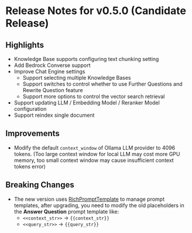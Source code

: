 # Release Notes for v0.5.0 (Candidate Release)

## Highlights

- Knowledge Base supports configuring text chunking setting
- Add Bedrock Converse support
- Improve Chat Engine settings
  - Support selecting multiple Knowledge Bases
  - Support switches to control whether to use Further Questions and Rewrite Question feature
  - Support more options to control the vector search retrieval
- Support updating LLM / Embedding Model / Reranker Model configuration
- Support reindex single document

## Improvements

- Modify the default `context_window` of Ollama LLM provider to 4096 tokens. (Too large context window for local LLM may cost more GPU memory, too small context window may cause insufficient context tokens error)

## Breaking Changes

- The new version uses [RichPromptTemplate](https://docs.llamaindex.ai/en/stable/examples/prompts/rich_prompt_template_features/) to manage prompt templates, after upgrading, you need to modify the old placeholders in the **Answer Question** prompt template like:
  - `<<context_str>>` -> `{{context_str}}`
  - `<<query_str>>` -> `{{query_str}}`
